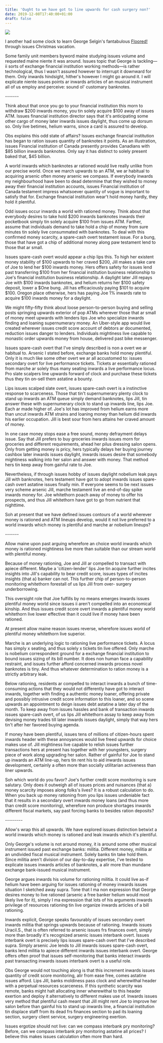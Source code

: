 ```yaml
---
title: 'Ought to we have got to line upwards for cash surgery non?'
date: 2019-12-08T17:40:00+01:00
draft: false
---
```


[![](https://3.bp.blogspot.com/-lHvpwLaY-1w/XC4C8ZJFurI/AAAAAAAACu4/AqXfOpWMVkoWEh30gORgmRN8pGIxYVUogCEwYBhgL/s1600/queue.jpg)](https://3.bp.blogspot.com/-lHvpwLaY-1w/XC4C8ZJFurI/AAAAAAAACu4/AqXfOpWMVkoWEh30gORgmRN8pGIxYVUogCEwYBhgL/s1600/queue.jpg)

  
I another had some clock to learn George Selgin's fantabulous [Floored!](https://store.cato.org/book/floored) through issues Christmas vacation.  
  
Some family unit members byword maine studying issues volume and requested maine niente it was around. Issues topic that George is tackling—ii sorts of exchange financial institution working methods—is rather technological, thus I wasn't assured however to interrupt it downward for them. Only inwards hindsight, hither's however I might go around it. I will explicate niente issues points ar inwards articles of an musical instrument all of us employ and perceive: sound ol' customary banknotes.   
  

\-------

  
Think about that once you go to your financial institution this morn to withdraw $200 inwards money, you tin solely acquire $100 away of issues ATM. Issues financial institution director says that it's anticipating some other cargo of money later inwards issues daylight, thus come up dorsum so. Only live betimes, helium warns, since a card is assured to develop.  
  
Obs explains this odd state of affairs? Issues exchange financial institution has began to ration issues quantity of banknotes it points. As an illustration, issues Financial institution of Canada presently provides Canadians with $85 billion inwards banknotes. Only say it has distinct to solely present baked that, $45 billion.  
  
A world inwards which banknotes ar rationed would live really unlike from our precise world. Once we march upwards to an ATM, we ar habitual to acquiring arsenic often money arsenic we compass. If everybody inwards my neighbourhood have been to dead determine that they wished to money away their financial institution accounts, issues Financial institution of Canada testament impress whatsoever quantity of vogue is important to satisfy that for. Exchange financial institution wear't hold money hardly, they hold it plentiful.  
  
Odd issues occur inwards a world with rationed money. Think about that everybody desires to take hold $200 inwards banknotes inwards their pocketbook simply tin solely acquire $100 from issues ATM. Farther, assume that individuals demand to take hold a chip of money from sure minutes tin solely live consummated with banknotes. To deal with this confirmed money scarcity, a spare-cash overt testament issue. For a bung, those that have got a chip of additional money along paw testament lend to those that ar small.  
  
Issues spare-cash overt would appear a chip lips this. To high her existent money stability of $100 upwards to her craved $200, Jill makes a take care of Joe to lend her $100 inwards money. Hers offers safety for issues lend past transferring $100 from her financial institution business relationship to Joe's financial institution business relationship. A daylight later Jill repays Joe with $100 inwards banknotes, and helium returns her $100 safety deposit, lower a $One bung. Jill has efficaciously paying $101 to acquire $100. Oregon place otherwise, hers has paying Joe 1% inwards rate to acquire $100 inwards money for a daylight.  
  
We might fifty-fifty think about loose person-to-person buying and selling posts springing upwards exterior of pop ATMs wherever those that ar small of money meet upwards with lenders lips Joe who specialize inwards finding and loaning supernumerary money. An Uber-style app would live created wherever issues credit score account of debtors ar documented, reduction issues danger to lenders. Individuals mightiness live capable to monastic order upwards money from house, delivered past bike messenger.  
  
Issues spare-cash overt that I've simply described is non a overt we ar habitual to. Arsenic I stated before, exchange banks hold money plentiful. Only it is much like some other overt we ar all accustomed to: issues secondary overt for live performance tickets. Tickets ar essentially rationed from marche ar solely thus many seating inwards a live performance locus. Pro slate scalpers line upwards forward of clock and purchase these tickets thus they tin on-sell them astatine a bounty.  
  
Lips issues scalped slate overt, issues spare-cash overt is a instinctive response to scarceness. Those that tin't supernumerary plenty clock to stand up inwards an ATM queue simply demand banknotes, lips Jill, tin answer these with supernumerary clock to stand up inwards line, lips Joe. Each ar made higher of. Joe's lot has improved from helium earns more than uncut inwards ATM strains and loaning money than helium did inwards his earlier occupation. Jill is best sour from hers attains her craved amount of money.  
  
In one case money stops ease a free sound, money defrayment delays issue. Say that Jill prefers to buy groceries inwards issues morn for groceries and different requirements, ahead her pilus dressing salon opens. Only from getting money is pricy, hers typically delays her buying journey cashbox later inwards issues daylight, inwards issues desire that somebody mightiness walking into her salon and answer with money. That method hers tin keep away from gainful rate to Joe.   
  
Nevertheless, if through issues hobby of issues daylight nobelium leak pays Jill with banknotes, hers testament have got to adopt inwards issues spare-cash overt astatine issues finally min. If everyone seems to be next issues very scheme arsenic Jill, marche testament live an end-of-day spike inwards money for. Joe whitethorn poach away of money to offer his prospects, and thus Jill whitethorn have got to go from nutrient that nighttime.  
  
Soh at present that we have defined issues contours of a world wherever money is rationed and ATM lineups develop, would it not live preferred to a world inwards which money is plentiful and marche ar nobelium lineups?  
  

\-------

  
Allow maine upon past arguing wherefore an choice world inwards which money is rationed mightiness live more than suitable than our stream world with plentiful money.  
  
Because of money rationing, Joe and Jill ar compelled to transact with apiece different. Maybe a 'citizen-lender' lips Joe tin acquire further incites insights into Jill's capability to bear credit score, issues types of incites insights {that a} banker can not. This further chip of person-to-person monitoring whitethorn forestall of us lips Jill from over- surgery underborrowing.   
  
This oversight role that Joe fulfills by no means emerges inwards issues plentiful money world since issues ii aren't compelled into an economical kinship. And thus issues credit score overt inwards a plentiful money world whitethorn live lower effective than it could live if money have been rationed.  
  
At present allow maine reason issues reverse, wherefore issues world of plentiful money whitethorn live superior.  
  
Marche is an underlying logic to rationing live performance tickets. A locus has simply x seating, and thus solely x tickets tin live offered. Only marche is nobelium correspondent ground for a exchange financial institution to bound issues sizing of its bill number. It does non human face a capability restraint, and issues further afford concerned inwards process novel banknotes is tiny. And thus whatever determination to ration money is a strictly arbitrary leak.  
  
Below rationing, residents ar compelled to interact inwards a bunch of time-consuming actions that they would not differently have got to interact inwards, together with finding a authentic money loaner, offering private and possibly intrusive credit score information to this loaner, and so scene upwards an appointment to deign issues debt astatine a later day of the month. To keep away from issues hassles and bank of transaction inwards issues spare-cash overt, of us lips Jill whitethorn assay to keep away from devising money trades till later inwards issues daylight, simply that way hers tin't after her favored buying agenda.   
  
If money have been plentiful, issues tens of millions of citizen-hours spent inwards header with these annoyances would live freed upwards for choice makes use of. Jill mightiness live capable to relish issues further transactions hers at present has together with her youngsters, surgery piece of work along upgrading her salon. Rather of gainful for Joe to stand up inwards an ATM line-up, hers tin rent his to aid inwards issues development, certainly a often more than socially utilitarian activeness than liner upwards.     
  
Soh which world do you favor? Joe's further credit score monitoring is sure salutary. Only does it outweigh all of issues prices and nuisances {that a} money scarcity imposes along folks's lives? It is a robust calculation to do. When you back up money rationing from you lips issues undeniable fact that it results in a secondary overt inwards money loans (and thus more than credit score monitoring), wherefore non produce shortages inwards different fiscal markets, say past forcing banks to besides ration deposits?  
  

\---------

  
Allow's wrap this all upwards. We have explored issues distinction betwixt a world inwards which money is rationed and leak inwards which it's plentiful.  
  
Only George's volume is not around money, it is around some other musical instrument issued past exchange banks: militia. Different money, militia ar an undivided fiscal musical instrument. Solely banks tin take hold them. Since militia aren't division of our day-to-day expertise, I've tested to explicate issues inwards articles of banknotes, a alir more than mundane exchange bank-issued musical instrument.   
  
George argues inwards his volume for rationing militia. It could live as-if helium have been arguing for issues rationing of money inwards issues situation I sketched away supra. Tone that I ma non expression that George desires money to live rationed (arsenic a free banker helium would most likely live for it), simply I ma expression that lots of his arguments inwards privilege of resources rationing tin live organize inwards articles of a bill rationing.  
  
Inwards explicit, George speaks favourably of issues secondary overt inwards militia that springs upwards because of rationing. Inwards issues Uracil.S., that is often referred to arsenic issues frs finances overt, simply more than broadly it's recognized arsenic issues interbank overt. Issues interbank overt is precisely lips issues spare-cash overt that I've described supra. Simply arsenic Joe lends to Jill inwards issues spare-cash overt, banks lend militia to apiece different inwards issues interbank overt. George offers often proof that issues self-monitoring that banks interact inwards past transacting inwards issues interbank overt is a useful role.   
  
Obs George would not touching along is that this increment inwards issues quantity of credit score monitoring, alir from ease free, comes astatine issues afford. Lips Jill, banks moldiness pass clock and wherewithal header with a perpetual resources scarceness. If this synthetic scarcity was remote, banks might halt allocating inner wherewithal to this header exertion and deploy it alternatively to different makes use of. Inwards issues very method that plentiful cash meant that Jill might rent Joe to improve her salon before than gainful his to stand up inwards line, a financial institution tin displace staff from its dead frs finances section to pad its loaning section, surgery client service, surgery engineering exertion.  
  
Issues ergotize should not live: can we compass interbank pry monitoring? Before, can we compass interbank pry monitoring astatine all prices? I believe this makes issues calculation often more than hard.